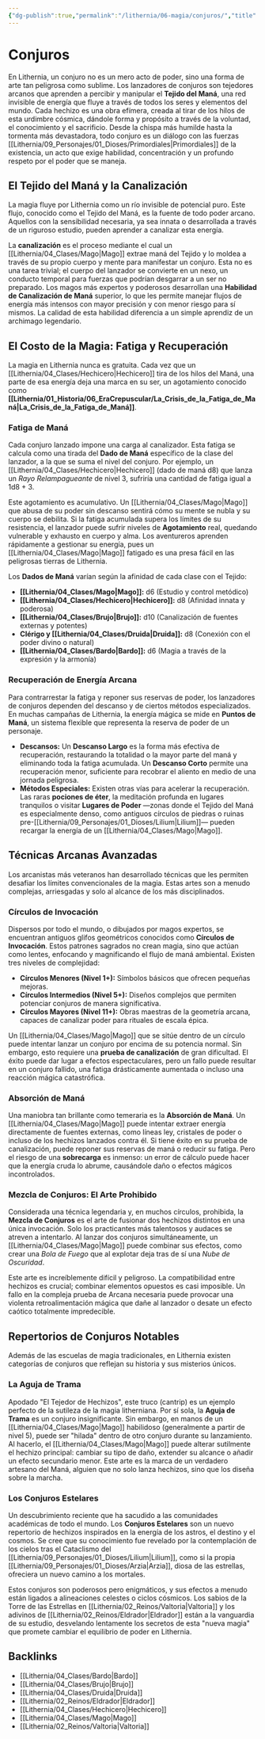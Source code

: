```yaml
---
{"dg-publish":true,"permalink":"/lithernia/06-magia/conjuros/","title":"Conjuros","tags":["lithernia","reglas","magia"]}
---
```


# Conjuros

En Lithernia, un conjuro no es un mero acto de poder, sino una forma de arte tan peligrosa como sublime. Los lanzadores de conjuros son tejedores arcanos que aprenden a percibir y manipular el **Tejido del Maná**, una red invisible de energía que fluye a través de todos los seres y elementos del mundo. Cada hechizo es una obra efímera, creada al tirar de los hilos de esta urdimbre cósmica, dándole forma y propósito a través de la voluntad, el conocimiento y el sacrificio. Desde la chispa más humilde hasta la tormenta más devastadora, todo conjuro es un diálogo con las fuerzas [[Lithernia/09_Personajes/01_Dioses/Primordiales\|Primordiales]] de la existencia, un acto que exige habilidad, concentración y un profundo respeto por el poder que se maneja.

## El Tejido del Maná y la Canalización

La magia fluye por Lithernia como un río invisible de potencial puro. Este flujo, conocido como el Tejido del Maná, es la fuente de todo poder arcano. Aquellos con la sensibilidad necesaria, ya sea innata o desarrollada a través de un riguroso estudio, pueden aprender a canalizar esta energía.

La **canalización** es el proceso mediante el cual un [[Lithernia/04_Clases/Mago\|Mago]] extrae maná del Tejido y lo moldea a través de su propio cuerpo y mente para manifestar un conjuro. Esta no es una tarea trivial; el cuerpo del lanzador se convierte en un nexo, un conducto temporal para fuerzas que podrían desgarrar a un ser no preparado. Los magos más expertos y poderosos desarrollan una **Habilidad de Canalización de Maná** superior, lo que les permite manejar flujos de energía más intensos con mayor precisión y con menor riesgo para sí mismos. La calidad de esta habilidad diferencia a un simple aprendiz de un archimago legendario.

## El Costo de la Magia: Fatiga y Recuperación

La magia en Lithernia nunca es gratuita. Cada vez que un [[Lithernia/04_Clases/Hechicero\|Hechicero]] tira de los hilos del Maná, una parte de esa energía deja una marca en su ser, un agotamiento conocido como **[[Lithernia/01_Historia/06_EraCrepuscular/La_Crisis_de_la_Fatiga_de_Maná\|La_Crisis_de_la_Fatiga_de_Maná]]**.

### Fatiga de Maná

Cada conjuro lanzado impone una carga al canalizador. Esta fatiga se calcula como una tirada del **Dado de Maná** específico de la clase del lanzador, a la que se suma el nivel del conjuro. Por ejemplo, un [[Lithernia/04_Clases/Hechicero\|Hechicero]] (dado de maná d8) que lanza un *Rayo Relampagueante* de nivel 3, sufriría una cantidad de fatiga igual a 1d8 + 3.

Este agotamiento es acumulativo. Un [[Lithernia/04_Clases/Mago\|Mago]] que abusa de su poder sin descanso sentirá cómo su mente se nubla y su cuerpo se debilita. Si la fatiga acumulada supera los límites de su resistencia, el lanzador puede sufrir niveles de **Agotamiento** real, quedando vulnerable y exhausto en cuerpo y alma. Los aventureros aprenden rápidamente a gestionar su energía, pues un [[Lithernia/04_Clases/Mago\|Mago]] fatigado es una presa fácil en las peligrosas tierras de Lithernia.

Los **Dados de Maná** varían según la afinidad de cada clase con el Tejido:
- **[[Lithernia/04_Clases/Mago\|Mago]]:** d6 (Estudio y control metódico)
- **[[Lithernia/04_Clases/Hechicero\|Hechicero]]:** d8 (Afinidad innata y poderosa)
- **[[Lithernia/04_Clases/Brujo\|Brujo]]:** d10 (Canalización de fuentes externas y potentes)
- **Clérigo y [[Lithernia/04_Clases/Druida\|Druida]]:** d8 (Conexión con el poder divino o natural)
- **[[Lithernia/04_Clases/Bardo\|Bardo]]:** d6 (Magia a través de la expresión y la armonía)

### Recuperación de Energía Arcana

Para contrarrestar la fatiga y reponer sus reservas de poder, los lanzadores de conjuros dependen del descanso y de ciertos métodos especializados. En muchas campañas de Lithernia, la energía mágica se mide en **Puntos de Maná**, un sistema flexible que representa la reserva de poder de un personaje.

- **Descansos:** Un **Descanso Largo** es la forma más efectiva de recuperación, restaurando la totalidad o la mayor parte del maná y eliminando toda la fatiga acumulada. Un **Descanso Corto** permite una recuperación menor, suficiente para recobrar el aliento en medio de una jornada peligrosa.
- **Métodos Especiales:** Existen otras vías para acelerar la recuperación. Las raras **pociones de éter**, la meditación profunda en lugares tranquilos o visitar **Lugares de Poder** —zonas donde el Tejido del Maná es especialmente denso, como antiguos círculos de piedras o ruinas pre-[[Lithernia/09_Personajes/01_Dioses/Lilium\|Lilium]]— pueden recargar la energía de un [[Lithernia/04_Clases/Mago\|Mago]].

## Técnicas Arcanas Avanzadas

Los arcanistas más veteranos han desarrollado técnicas que les permiten desafiar los límites convencionales de la magia. Estas artes son a menudo complejas, arriesgadas y solo al alcance de los más disciplinados.

### Círculos de Invocación

Dispersos por todo el mundo, o dibujados por magos expertos, se encuentran antiguos glifos geométricos conocidos como **Círculos de Invocación**. Estos patrones sagrados no crean magia, sino que actúan como lentes, enfocando y magnificando el flujo de maná ambiental. Existen tres niveles de complejidad:
- **Círculos Menores (Nivel 1+):** Símbolos básicos que ofrecen pequeñas mejoras.
- **Círculos Intermedios (Nivel 5+):** Diseños complejos que permiten potenciar conjuros de manera significativa.
- **Círculos Mayores (Nivel 11+):** Obras maestras de la geometría arcana, capaces de canalizar poder para rituales de escala épica.

Un [[Lithernia/04_Clases/Mago\|Mago]] que se sitúe dentro de un círculo puede intentar lanzar un conjuro por encima de su potencia normal. Sin embargo, esto requiere una **prueba de canalización** de gran dificultad. El éxito puede dar lugar a efectos espectaculares, pero un fallo puede resultar en un conjuro fallido, una fatiga drásticamente aumentada o incluso una reacción mágica catastrófica.

### Absorción de Maná

Una maniobra tan brillante como temeraria es la **Absorción de Maná**. Un [[Lithernia/04_Clases/Mago\|Mago]] puede intentar extraer energía directamente de fuentes externas, como líneas ley, cristales de poder o incluso de los hechizos lanzados contra él. Si tiene éxito en su prueba de canalización, puede reponer sus reservas de maná o reducir su fatiga. Pero el riesgo de una **sobrecarga** es inmenso: un error de cálculo puede hacer que la energía cruda lo abrume, causándole daño o efectos mágicos incontrolados.

### Mezcla de Conjuros: El Arte Prohibido

Considerada una técnica legendaria y, en muchos círculos, prohibida, la **Mezcla de Conjuros** es el arte de fusionar dos hechizos distintos en una única invocación. Solo los practicantes más talentosos y audaces se atreven a intentarlo. Al lanzar dos conjuros simultáneamente, un [[Lithernia/04_Clases/Mago\|Mago]] puede combinar sus efectos, como crear una *Bola de Fuego* que al explotar deja tras de sí una *Nube de Oscuridad*.

Este arte es increíblemente difícil y peligroso. La compatibilidad entre hechizos es crucial; combinar elementos opuestos es casi imposible. Un fallo en la compleja prueba de Arcana necesaria puede provocar una violenta retroalimentación mágica que dañe al lanzador o desate un efecto caótico totalmente impredecible.

## Repertorios de Conjuros Notables

Además de las escuelas de magia tradicionales, en Lithernia existen categorías de conjuros que reflejan su historia y sus misterios únicos.

### La Aguja de Trama

Apodado "El Tejedor de Hechizos", este truco (cantrip) es un ejemplo perfecto de la sutileza de la magia litherniana. Por sí sola, la **Aguja de Trama** es un conjuro insignificante. Sin embargo, en manos de un [[Lithernia/04_Clases/Mago\|Mago]] habilidoso (generalmente a partir de nivel 5), puede ser "hilada" dentro de otro conjuro durante su lanzamiento. Al hacerlo, el [[Lithernia/04_Clases/Mago\|Mago]] puede alterar sutilmente el hechizo principal: cambiar su tipo de daño, extender su alcance o añadir un efecto secundario menor. Este arte es la marca de un verdadero artesano del Maná, alguien que no solo lanza hechizos, sino que los diseña sobre la marcha.

### Los Conjuros Estelares

Un descubrimiento reciente que ha sacudido a las comunidades académicas de todo el mundo. Los **Conjuros Estelares** son un nuevo repertorio de hechizos inspirados en la energía de los astros, el destino y el cosmos. Se cree que su conocimiento fue revelado por la contemplación de los cielos tras el Cataclismo del [[Lithernia/09_Personajes/01_Dioses/Lilium\|Lilium]], como si la propia [[Lithernia/09_Personajes/01_Dioses/Arzia\|Arzia]], diosa de las estrellas, ofreciera un nuevo camino a los mortales.

Estos conjuros son poderosos pero enigmáticos, y sus efectos a menudo están ligados a alineaciones celestes o ciclos cósmicos. Los sabios de la Torre de las Estrellas en [[Lithernia/02_Reinos/Valtoria\|Valtoria]] y los adivinos de [[Lithernia/02_Reinos/Eldrador\|Eldrador]] están a la vanguardia de su estudio, desvelando lentamente los secretos de esta "nueva magia" que promete cambiar el equilibrio de poder en Lithernia.

## Backlinks
- [[Lithernia/04_Clases/Bardo\|Bardo]]
- [[Lithernia/04_Clases/Brujo\|Brujo]]
- [[Lithernia/04_Clases/Druida\|Druida]]
- [[Lithernia/02_Reinos/Eldrador\|Eldrador]]
- [[Lithernia/04_Clases/Hechicero\|Hechicero]]
- [[Lithernia/04_Clases/Mago\|Mago]]
- [[Lithernia/02_Reinos/Valtoria\|Valtoria]]
